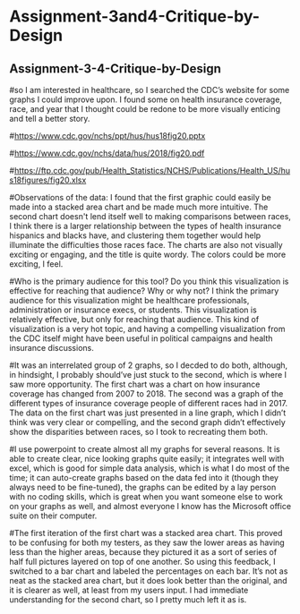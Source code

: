 # Assignment-3and4-Critique-by-Design
## Assignment-3-4-Critique-by-Design

#so I am interested in healthcare, so I searched the CDC’s website for some graphs I could improve upon. I found some on health insurance coverage, race, and year that I thought could be redone to be more visually enticing and tell a better story. 

#https://www.cdc.gov/nchs/ppt/hus/hus18fig20.pptx

#https://www.cdc.gov/nchs/data/hus/2018/fig20.pdf

#https://ftp.cdc.gov/pub/Health_Statistics/NCHS/Publications/Health_US/hus18figures/fig20.xlsx

#Observations of the data: I found that the first graphic could easily be made into a stacked area chart and be made much more intuitive. The second chart doesn't lend itself well to making comparisons between races, I think there is a larger relationship between the types of health insurance hispanics and blacks have, and clustering them together would help illuminate the difficulties those races face. The charts are also not visually exciting or engaging, and the title is quite wordy. The colors could be more exciting, I feel. 

#Who is the primary audience for this tool? Do you think this visualization is effective for reaching that audience? Why or why not? I think the primary audience for this visualization might be healthcare professionals, administration or insurance execs, or students. This visualization is relatively effective, but only for reaching that audience. This kind of visualization is a very hot topic, and having a compelling visualization from the CDC itself might have been useful in political campaigns and health insurance discussions. 

#It was an interrelated group of 2 graphs, so I decded to do both, although, in hindsight, I probably should’ve just stuck to the second, which is where I saw more opportunity. The first chart was a chart on how insurance coverage has changed from 2007 to 2018. The second was a graph of the different types of insurance coverage people of different races had in 2017. The data on the first chart was just presented in a line graph, which I didn’t think was very clear or compelling, and the second graph didn’t effectively show the disparities between races, so I took to recreating them both. 

#I use powerpoint to create almost all my graphs for several reasons. It is able to create clear, nice looking graphs quite easily; it integrates well with excel, which is good for simple data analysis, which is what I do most of the time; it can auto-create graphs based on the data fed into it (though they always need to be fine-tuned), the graphs can be edited by a lay person with no coding skills, which is great when you want someone else to work on your graphs as well, and almost everyone I know has the Microsoft office suite on their computer. 

#The first iteration of the first chart was a stacked area chart. This proved to be confusing for both my testers, as they saw the lower areas  as having less than the higher areas, because they pictured it as a sort of series of half full pictures layered on top of one another. So using this feedback, I switched to a bar chart and labeled the percentages on each bar. It’s not as neat as the stacked area chart, but it does look better than the original, and it is clearer as well, at least from my users input. I had immediate understanding for the second chart, so I pretty much left it as is. 

